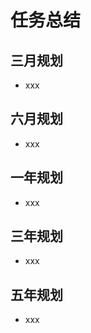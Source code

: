 # 任务总结

## 三月规划
- xxx

## 六月规划
- xxx

## 一年规划
- xxx

## 三年规划
- xxx

## 五年规划
- xxx

 


































